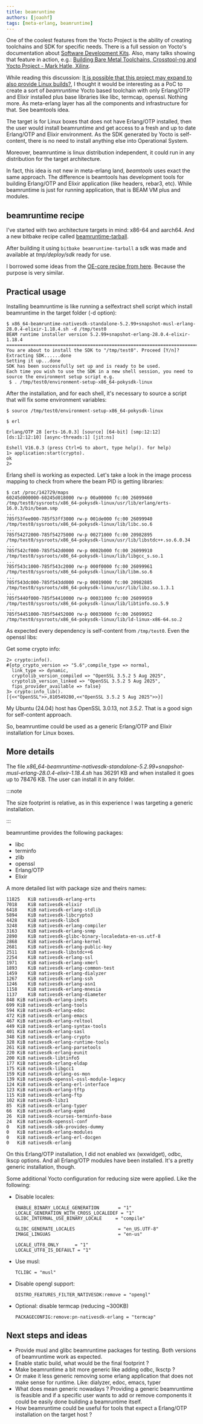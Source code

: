 ```yaml
---
title: beamruntime
authors: [joaohf]
tags: [meta-erlang, beamruntime]
---
```


One of the coolest features from the Yocto Project is the ability of creating
toolchains and SDK for specific needs. There is a full session on Yocto's
documentation about
[Software Development Kits](https://docs.yoctoproject.org/sdk-manual/index.html).
Also, many talks showing that feature in action, e.g.:
[Building Bare Metal Toolchains, Crosstool-ng and Yocto Project - Mark Hatle, Xilinx](https://www.youtube.com/watch?v=b0yXASkIIv8&t=2496s).

While reading this discussion:
[It is possible that this project may expand to also provide Linux builds?](https://github.com/erlef/otp_builds/issues/39#issuecomment-3265877959),
I thought it would be interesting as a PoC to create a sort of _beamruntime_
Yocto based toolchain with only Erlang/OTP and Elixir installed plus base
libraries like libc, termcap, openssl. Nothing more. As meta-erlang layer has
all the components and infrastructure for that. See beamtools idea.

<!-- truncate -->

The target is for Linux boxes that does not have Erlang/OTP installed, then the
user would install beamruntime and get access to a fresh and up to date
Erlang/OTP and Elixir environment. As the SDK generated by Yocto is
self-content, there is no need to install anything else into Operational System.

Moreover, beamruntime is linux distribution independent, it could run in any
distribution for the target architecture.

In fact, this idea is not new in meta-erlang land, _beamtools_ uses exact the
same approach. The difference is beamtools has development tools for building
Erlang/OTP and Elixir application (like headers, rebar3, etc). While beamruntime
is just for running application, that is BEAM VM plus and modules.

## beamruntime recipe

I've started with two architecture targets in mind: x86-64 and aarch64. And a
new bitbake recipe called
[beamruntime-tarball](https://github.com/meta-erlang/meta-erlang/blob/master/recipes-core/meta/beamruntime-tarball.bb).

After building it using `bitbake beamruntime-tarball` a sdk was made and
available at _tmp/deploy/sdk_ ready for use.

I borrowed some ideas from the
[OE-core recipe from here](https://git.yoctoproject.org/poky/tree/meta/recipes-core/meta/buildtools-tarball.bb).
Because the purpose is very similar.

## Practical usage

Installing beamruntime is like running a selfextract shell script which install
beamruntime in the target folder (-d option):

```
$ x86_64-beamruntime-nativesdk-standalone-5.2.99+snapshot-musl-erlang-28.0.4-elixir-1.18.4.sh -d /tmp/test0
BEAM runtime installer version 5.2.99+snapshot-erlang-28.0.4-elixir-1.18.4
==========================================================================
You are about to install the SDK to "/tmp/test0". Proceed [Y/n]?
Extracting SDK......done
Setting it up...done
SDK has been successfully set up and is ready to be used.
Each time you wish to use the SDK in a new shell session, you need to source the environment setup script e.g.
 $ . /tmp/test0/environment-setup-x86_64-pokysdk-linux
```

After the installation, and for each shell, it's necessary to source a script
that will fix some environment variables:

```
$ source /tmp/test0/environment-setup-x86_64-pokysdk-linux

$ erl

Erlang/OTP 28 [erts-16.0.3] [source] [64-bit] [smp:12:12] [ds:12:12:10] [async-threads:1] [jit:ns]

Eshell V16.0.3 (press Ctrl+G to abort, type help(). for help)
1> application:start(crypto).
ok
2>
```

Erlang shell is working as expected. Let's take a look in the image process
mapping to check from where the beam PID is getting libraries:

```
$ cat /proc/142729/maps
60245d000000-60245d018000 rw-p 00a00000 fc:00 26099460                   /tmp/test0/sysroots/x86_64-pokysdk-linux/usr/lib/erlang/erts-16.0.3/bin/beam.smp
...
785f53fee000-785f53ff3000 rw-p 001de000 fc:00 26099940                   /tmp/test0/sysroots/x86_64-pokysdk-linux/lib/libc.so.6
...
785f54272000-785f54275000 rw-p 00271000 fc:00 20982895                   /tmp/test0/sysroots/x86_64-pokysdk-linux/usr/lib/libstdc++.so.6.0.34
...
785f542cf000-785f542d0000 rw-p 0002b000 fc:00 26099910                   /tmp/test0/sysroots/x86_64-pokysdk-linux/lib/libgcc_s.so.1
...
785f543c1000-785f543c2000 rw-p 000f0000 fc:00 26099961                   /tmp/test0/sysroots/x86_64-pokysdk-linux/lib/libm.so.6
...
785f543dc000-785f543dd000 rw-p 00019000 fc:00 20982885                   /tmp/test0/sysroots/x86_64-pokysdk-linux/usr/lib/libz.so.1.3.1
...
785f5440f000-785f54410000 rw-p 00031000 fc:00 26099959                   /tmp/test0/sysroots/x86_64-pokysdk-linux/lib/libtinfo.so.5.9
...
785f54451000-785f54452000 rw-p 00039000 fc:00 26099952                   /tmp/test0/sysroots/x86_64-pokysdk-linux/lib/ld-linux-x86-64.so.2
```

As expected every dependency is self-content from `/tmp/test0`. Even the openssl
libs:

Get some crypto info:

```
2> crypto:info().
#{otp_crypto_version => "5.6",compile_type => normal,
  link_type => dynamic,
  cryptolib_version_compiled => "OpenSSL 3.5.2 5 Aug 2025",
  cryptolib_version_linked => "OpenSSL 3.5.2 5 Aug 2025",
  fips_provider_available => false}
3> crypto:info_lib().
[{<<"OpenSSL">>,810549280,<<"OpenSSL 3.5.2 5 Aug 2025">>}]
```

My Ubuntu (24.04) host has OpenSSL 3.0.13, not _3.5.2_. That is a good sign for
self-content approach.

So, beamruntime could be used as a generic Erlang/OTP and Elixir installation
for Linux boxes.

## More details

The file
_x86_64-beamruntime-nativesdk-standalone-5.2.99+snapshot-musl-erlang-28.0.4-elixir-1.18.4.sh_
has 36291 KB and when installed it goes up to 78476 KB. The user can install it
in any folder.

:::note

The size footprint is relative, as in this experience I was targeting a generic
installation.

:::

beamruntime provides the following packages:

- libc
- terminfo
- zlib
- openssl
- Erlang/OTP
- Elixir

A more detailed list with package size and theirs names:

```
11825	KiB	nativesdk-erlang-erts
7018	KiB	nativesdk-elixir
6418	KiB	nativesdk-erlang-stdlib
5894	KiB	nativesdk-libcrypto3
4428	KiB	nativesdk-libc6
3248	KiB	nativesdk-erlang-compiler
3163	KiB	nativesdk-erlang-snmp
2890	KiB	nativesdk-glibc-binary-localedata-en-us.utf-8
2868	KiB	nativesdk-erlang-kernel
2681	KiB	nativesdk-erlang-public-key
2511	KiB	nativesdk-libstdc++6
2254	KiB	nativesdk-erlang-ssl
1971	KiB	nativesdk-erlang-xmerl
1893	KiB	nativesdk-erlang-common-test
1459	KiB	nativesdk-erlang-dialyzer
1267	KiB	nativesdk-erlang-ssh
1246	KiB	nativesdk-erlang-asn1
1158	KiB	nativesdk-erlang-mnesia
1137	KiB	nativesdk-erlang-diameter
848	KiB	nativesdk-erlang-inets
699	KiB	nativesdk-erlang-tools
594	KiB	nativesdk-erlang-edoc
472	KiB	nativesdk-erlang-emacs
467	KiB	nativesdk-erlang-reltool
449	KiB	nativesdk-erlang-syntax-tools
401	KiB	nativesdk-erlang-sasl
348	KiB	nativesdk-erlang-crypto
328	KiB	nativesdk-erlang-runtime-tools
261	KiB	nativesdk-erlang-parsetools
220	KiB	nativesdk-erlang-eunit
200	KiB	nativesdk-libtinfo5
177	KiB	nativesdk-erlang-eldap
175	KiB	nativesdk-libgcc1
159	KiB	nativesdk-erlang-os-mon
139	KiB	nativesdk-openssl-ossl-module-legacy
124	KiB	nativesdk-erlang-erl-interface
123	KiB	nativesdk-erlang-tftp
115	KiB	nativesdk-erlang-ftp
102	KiB	nativesdk-libz1
85	KiB	nativesdk-erlang-typer
66	KiB	nativesdk-erlang-epmd
26	KiB	nativesdk-ncurses-terminfo-base
24	KiB	nativesdk-openssl-conf
0	KiB	nativesdk-sdk-provides-dummy
0	KiB	nativesdk-erlang-modules
0	KiB	nativesdk-erlang-erl-docgen
0	KiB	nativesdk-erlang
```

On this Erlang/OTP installation, I did not enabled wx (wxwidget), odbc, lkscp
options. And all Erlang/OTP modules have been installed. It's a pretty generic
installation, though.

Some additional Yocto configuration for reducing size were applied. Like the
following:

- Disable locales:

  ```
  ENABLE_BINARY_LOCALE_GENERATION       = "1"
  LOCALE_GENERATION_WITH_CROSS_LOCALEDEF = "1"
  GLIBC_INTERNAL_USE_BINARY_LOCALE     = "compile"

  GLIBC_GENERATE_LOCALES                = "en_US.UTF-8"
  IMAGE_LINGUAS                         = "en-us"

  LOCALE_UTF8_ONLY      = "1"
  LOCALE_UTF8_IS_DEFAULT = "1"
  ```

- Use musl:

  ```
  TCLIBC = "musl"
  ```

- Disable opengl support:

  ```
  DISTRO_FEATURES_FILTER_NATIVESDK:remove = "opengl"
  ```

- Optional: disable termcap (reducing ~300KB)

  ```
  PACKAGECONFIG:remove:pn-nativesdk-erlang = "termcap"
  ```

## Next steps and ideas

- Provide musl and glibc beamruntime packages for testing. Both versions of
  beamruntime work as expected.
- Enable static build, what would be the final footprint ?
- Make beamruntime a bit more generic like adding odbc, lksctp ?
- Or make it less generic removing some erlang application that does not make
  sense for runtime. Like: dialyzer, edoc, emacs, typer
- What does mean generic nowadays ? Providing a generic beamruntime is feasible
  and if a specific user wants to add or remove components it could be easily
  done building a beamruntime itself.
- How beamruntime could be useful for tools that expect a Erlang/OTP
  installation on the target host ?
